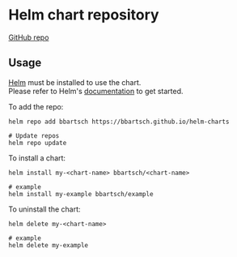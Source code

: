 # Helm chart repository
[GitHub repo](https://github.com/bbartsch/charts)

## Usage

[Helm](https://helm.sh) must be installed to use the chart.  
Please refer to
Helm's [documentation](https://helm.sh/docs) to get started.

To add the repo:
```shell
helm repo add bbartsch https://bbartsch.github.io/helm-charts

# Update repos
helm repo update
```

To install a chart:

```shell
helm install my-<chart-name> bbartsch/<chart-name>

# example
helm install my-example bbartsch/example
```

To uninstall the chart:
```shell
helm delete my-<chart-name>

# example
helm delete my-example
```
